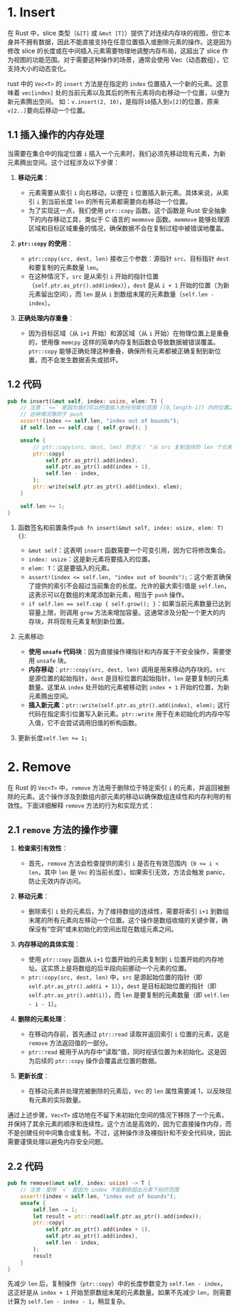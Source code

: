 # 1. Insert

在 Rust 中，slice 类型（`&[T]` 或 `&mut [T]`）提供了对连续内存块的视图，但它本身并不拥有数据，因此不能直接支持在任意位置插入或删除元素的操作。这是因为修改 slice 的长度或在中间插入元素需要物理地调整内存布局，这超出了 slice 作为视图的功能范围。对于需要这种操作的场景，通常会使用 Vec<T>（动态数组），它支持大小的动态变化。

rust 中的 `Vec<T>` 的 `insert` 方法是在指定的 `index` 位置插入一个新的元素。这意味着 `vec[index]` 处的当前元素以及其后的所有元素将向右移动一个位置，以便为新元素腾出空间。
如：`v.insert(2, 10)`，是指将`10`插入到`v[2]`的位置，原来`v[2..]`要向后移动一个位置。

## 1.1 插入操作的内存处理

当需要在集合中的指定位置 `i` 插入一个元素时，我们必须先移动现有元素，为新元素腾出空间。这个过程涉及以下步骤：

1. **移动元素**：

   - 元素需要从索引 `i` 向右移动，以便在 `i` 位置插入新元素。具体来说，从索引 `i` 到当前长度 `len` 的所有元素都需要向右移动一个位置。
   - 为了实现这一点，我们使用 `ptr::copy` 函数。这个函数是 Rust 安全抽象下的内存移动工具，类似于 C 语言的 `memmove` 函数。`memmove` 能够处理源区域和目标区域重叠的情况，确保数据不会在复制过程中被错误地覆盖。

2. **`ptr::copy` 的使用**：

   - `ptr::copy(src, dest, len)` 接收三个参数：源指针 `src`、目标指针 `dest` 和要复制的元素数量 `len`。
   - 在这种情况下，`src` 是从索引 `i` 开始的指针位置（`self.ptr.as_ptr().add(index)`），`dest` 是从 `i + 1` 开始的位置（为新元素留出空间），而 `len` 是从 `i` 到数组末尾的元素数量（`self.len - index`）。

3. **正确处理内存重叠**：
   - 因为目标区域（从 `i+1` 开始）和源区域（从 `i` 开始）在物理位置上是重叠的，使用像 `memcpy` 这样的简单内存复制函数会导致数据被错误覆盖。`ptr::copy` 能够正确处理这种重叠，确保所有元素都被正确复制到新位置，而不会发生数据丢失或损坏。

## 1.2 代码

```rust
pub fn insert(&mut self, index: usize, elem: T) {
    // 注意：`<=` 是因为我们可以把值插入到任何索引范围 ([0,length-1]) 内的位置之后
    // 这种情况等同于 push
    assert!(index <= self.len, "index out of bounds");
    if self.len == self.cap { self.grow(); }

    unsafe {
        // ptr::copy(src, dest, len) 的含义： "从 src 复制连续的 len 个元素到 dst "
        ptr::copy(
            self.ptr.as_ptr().add(index),
            self.ptr.as_ptr().add(index + 1),
            self.len - index,
        );
        ptr::write(self.ptr.as_ptr().add(index), elem);
    }

    self.len += 1;
}
```

1. 函数签名和前置条件`pub fn insert(&mut self, index: usize, elem: T) {}`:

   - `&mut self`：这表明 `insert` 函数需要一个可变引用，因为它将修改集合。
   - `index: usize`：这是新元素将要插入的位置。
   - `elem: T`：这是要插入的元素。
   - `assert!(index <= self.len, "index out of bounds");`：这个断言确保了提供的索引不会超过当前集合的长度。允许的最大索引值是 `self.len`，这表示可以在数组的末尾添加新元素，相当于 `push` 操作。
   - `if self.len == self.cap { self.grow(); }`：如果当前元素数量已达到容量上限，则调用 `grow` 方法来增加容量。这通常涉及分配一个更大的内存块，并将现有元素复制到新位置。

2. 元素移动:

   - **使用 `unsafe` 代码块**：因为直接操作裸指针和内存属于不安全操作，需要使用 `unsafe` 块。
   - **内存移动**：`ptr::copy(src, dest, len)` 调用是用来移动内存块的。`src` 是源位置的起始指针，`dest` 是目标位置的起始指针，`len` 是要复制的元素数量。这里从 `index` 处开始的元素被移动到 `index + 1` 开始的位置，为新元素腾出空间。
   - **插入新元素**：`ptr::write(self.ptr.as_ptr().add(index), elem);` 这行代码在指定索引位置写入新元素。`ptr::write` 用于在未初始化的内存中写入值，它不会尝试调用旧值的析构函数。

3. 更新长度`self.len += 1;`

# 2. Remove

在 Rust 的 `Vec<T>` 中，`remove` 方法用于删除位于特定索引 `i` 的元素，并返回被删除的元素。这个操作涉及到数组内部元素的移动以确保数组连续性和内存利用的有效性。下面详细解释 `remove` 方法的行为和实现方式：

## 2.1 `remove` 方法的操作步骤

1. **检查索引有效性**：

   - 首先，`remove` 方法会检查提供的索引 `i` 是否在有效范围内（`0 <= i < len`，其中 `len` 是 `Vec` 的当前长度）。如果索引无效，方法会触发 panic，防止无效内存访问。

2. **移动元素**：

   - 删除索引 `i` 处的元素后，为了维持数组的连续性，需要将索引 `i+1` 到数组末尾的所有元素向左移动一个位置。这个操作是数组收缩的关键步骤，确保没有“空洞”或未初始化的空间出现在数组元素之间。

3. **内存移动的具体实现**：

   - 使用 `ptr::copy` 函数从 `i+1` 位置开始的元素复制到 `i` 位置开始的内存地址。这实质上是将数组的后半段向前挪动一个元素的位置。
   - `ptr::copy(src, dest, len)` 中，`src` 是源起始位置的指针（即 `self.ptr.as_ptr().add(i + 1)`），`dest` 是目标起始位置的指针（即 `self.ptr.as_ptr().add(i)`），而 `len` 是要复制的元素数量（即 `self.len - i - 1`）。

4. **删除的元素处理**：

   - 在移动内存前，首先通过 `ptr::read` 读取并返回索引 `i` 位置的元素，这是 `remove` 方法返回值的一部分。
   - `ptr::read` 被用于从内存中“读取”值，同时视该位置为未初始化。这是因为后续的 `ptr::copy` 操作会覆盖此位置的数据。

5. **更新长度**：
   - 在移动元素并处理完被删除的元素后，`Vec` 的 `len` 属性需要减 1，以反映现有元素的实际数量。

通过上述步骤，`Vec<T>` 成功地在不留下未初始化空间的情况下移除了一个元素，并保持了其余元素的顺序和连续性。这个方法是高效的，因为它直接操作内存，而不是创建任何中间集合或复制。不过，这种操作涉及裸指针和不安全代码块，因此需要谨慎处理以避免内存安全问题。

## 2.2 代码

```rust
pub fn remove(&mut self, index: usize) -> T {
    // 注意：使用 `<` 是因为 index 不能删除超出元素下标的范围
    assert!(index < self.len, "index out of bounds");
    unsafe {
        self.len -= 1;
        let result = ptr::read(self.ptr.as_ptr().add(index));
        ptr::copy(
            self.ptr.as_ptr().add(index + 1),
            self.ptr.as_ptr().add(index),
            self.len - index,
        );
        result
    }
}
```

先减少 `len` 后，复制操作（`ptr::copy`）中的长度参数变为 `self.len - index`，这正好是从 `index + 1` 开始至原数组末尾的元素数量。如果不先减少 `len`，则需要计算为 `self.len - index - 1`，稍显复杂。
